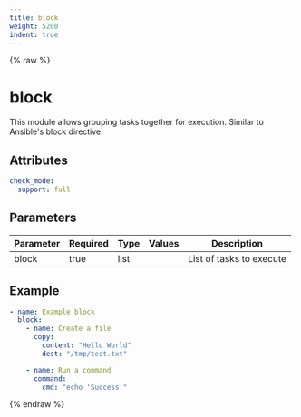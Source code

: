 ```yaml
---
title: block
weight: 5200
indent: true
---
```


{% raw %}
# block

This module allows grouping tasks together for execution.
Similar to Ansible's block directive.

## Attributes

```yaml
check_mode:
  support: full
```

## Parameters

| Parameter | Required | Type | Values | Description                   |
| --------- | -------- | ---- | ------ | ----------------------------- |
| block     | true     | list |        | List of tasks to execute      |

## Example

```yaml
- name: Example block
  block:
    - name: Create a file
      copy:
        content: "Hello World"
        dest: "/tmp/test.txt"

    - name: Run a command
      command:
        cmd: "echo 'Success'"
```

{% endraw %}